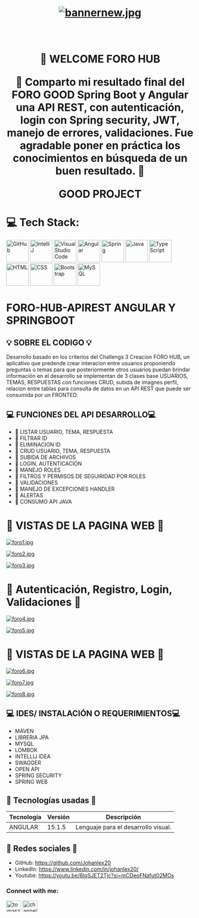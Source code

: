 
<div align="center">
  <h1 align="center">

[![bannernew.jpg](https://i.postimg.cc/NF3tGNQX/bannernew.jpg)](https://postimg.cc/8fm9tmJk)

<br />
 
👋 WELCOME FORO HUB

🚀 Comparto mi resultado final del FORO GOOD Spring Boot y Angular una API REST, con autenticación, login con Spring security, JWT, manejo de errores, validaciones.
Fue agradable poner en práctica los conocimientos en búsqueda de un buen resultado. 🚀 


GOOD PROJECT
<br />

  </h1>
</div>

# 💻 Tech Stack:

<div >
	<img width="60" src="https://user-images.githubusercontent.com/25181517/192108374-8da61ba1-99ec-41d7-80b8-fb2f7c0a4948.png" alt="GitHub" title="GitHub"/>
	<img width="60" src="https://user-images.githubusercontent.com/25181517/192108890-200809d1-439c-4e23-90d3-b090cf9a4eea.png" alt="IntelliJ" title="IntelliJ"/>
	<img width="60" src="https://user-images.githubusercontent.com/25181517/192108891-d86b6220-e232-423a-bf5f-90903e6887c3.png" alt="Visual Studio Code" title="Visual Studio Code"/>
	<img width="60" src="https://user-images.githubusercontent.com/25181517/183890595-779a7e64-3f43-4634-bad2-eceef4e80268.png" alt="Angular" title="Angular"/>
	<img width="60" src="https://user-images.githubusercontent.com/25181517/117201470-f6d56780-adec-11eb-8f7c-e70e376cfd07.png" alt="Spring" title="Spring"/>
	<img width="60" src="https://user-images.githubusercontent.com/25181517/117201156-9a724800-adec-11eb-9a9d-3cd0f67da4bc.png" alt="Java" title="Java"/>
	<img width="60" src="https://user-images.githubusercontent.com/25181517/183890598-19a0ac2d-e88a-4005-a8df-1ee36782fde1.png" alt="TypeScript" title="TypeScript"/>
	<img width="60" src="https://user-images.githubusercontent.com/25181517/192158954-f88b5814-d510-4564-b285-dff7d6400dad.png" alt="HTML" title="HTML"/>
	<img width="60" src="https://user-images.githubusercontent.com/25181517/183898674-75a4a1b1-f960-4ea9-abcb-637170a00a75.png" alt="CSS" title="CSS"/>
	<img width="60" src="https://user-images.githubusercontent.com/25181517/183898054-b3d693d4-dafb-4808-a509-bab54cf5de34.png" alt="Bootstrap" title="Bootstrap"/>
	<img width="60" src="https://user-images.githubusercontent.com/25181517/183896128-ec99105a-ec1a-4d85-b08b-1aa1620b2046.png" alt="MySQL" title="MySQL"/>
</div>



# FORO-HUB-APIREST ANGULAR Y SPRINGBOOT


## 💡 SOBRE EL CODIGO 💡
Desarrollo basado en los criterios del Challengs 3 Creacion FORO HUB, un aplicativo que predende crear interacion entre usuarios proponiendo preguntas o temas para que posteriormente otros usuarios puedan brindar información en el desarrollo se implementan de 3 clases base USUARIOS, TEMAS, RESPUESTAS con funciones CRUD, subida de imagnes perfil, relacion entre tablas para consulta de datos en un API REST que puede ser consumida por un FRONTED.



## 💻 FUNCIONES DEL API DESARROLLO💻
- 🌟 LISTAR USUARIO, TEMA, RESPUESTA
- 🌟 FILTRAR ID
- 🌟 ELIMINACION ID
- 🌟 CRUD USUARIO, TEMA, RESPUESTA
- 🌟 SUBIDA DE ARCHIVOS
- 🌟 LOGIN, AUTENTICACIÓN
- 🌟 MANEJO ROLES
- 🌟 FILTROS Y PERMISOS DE SEGUIRIDAD POR ROLES
- 🌟 VALIDACIONES
- 🌟 MANEJO DE EXCEPCIONES HANDLER
- 🌟 ALERTAS
- 🌟 CONSUMO API JAVA


# 🌟   VISTAS DE LA PAGINA WEB 🌟

[![foro1.jpg](https://i.postimg.cc/MpF0fQCM/foro1.jpg)](https://postimg.cc/FY0k27sN)

[![foro2.jpg](https://i.postimg.cc/Sxs7Krvb/foro2.jpg)](https://postimg.cc/RNknscmg)

[![foro3.jpg](https://i.postimg.cc/X7xk3hxg/foro3.jpg)](https://postimg.cc/1fnqrvkg)

# 🌟   Autenticación, Registro, Login, Validaciones  🌟

[![foro4.jpg](https://i.postimg.cc/tC9NKydT/foro4.jpg)](https://postimg.cc/mh699v5f)

[![foro5.jpg](https://i.postimg.cc/43H663G8/foro5.jpg)](https://postimg.cc/3y707Ydp)

# 🌟   VISTAS DE LA PAGINA WEB 🌟

[![foro6.jpg](https://i.postimg.cc/vBRW3dHG/foro6.jpg)](https://postimg.cc/SXr2x3MP)

[![foro7.jpg](https://i.postimg.cc/wvhDrb7L/foro7.jpg)](https://postimg.cc/34xy41jx)

[![foro8.jpg](https://i.postimg.cc/d3wGcmyX/foro8.jpg)](https://postimg.cc/34fkgG9C)




## 💻 IDES/ INSTALACIÓN O REQUERIMIENTOS💻
- MAVEN
- LIBRERIA JPA 
- MYSQL
- LOMBOK
- INTELLIJ IDEA
- SWAGGER
- OPEN API
- SPRING SECURITY
- SPRING WEB

## 🌟 Tecnologías usadas 🌟
| Tecnología | Versión | Descripción                                                                     |
|------------|---------|---------------------------------------------------------------------------------|
|ANGULAR     | 15.1.5  | Lenguaje para el desarrollo visual.                                             |

## 🤝 Redes sociales 🤝

-  GitHub: https://github.com/Johanlex20
-  LinkedIn: https://www.linkedin.com/in/johanlex20/
-  Youtube: https://youtu.be/6IqSJET2Tjc?si=mCDeoFNafut02MOs

<h3 align="left">Connect with me:</h3>
<p align="left">
<a href="https://www.linkedin.com/in/johanlex20/" target="blank"><img align="center" src="https://raw.githubusercontent.com/rahuldkjain/github-profile-readme-generator/master/src/images/icons/Social/linked-in-alt.svg" alt="tomasz-oleksik-03190a189" height="30" width="40" /></a>
<a href="https://www.youtube.com/" target="blank"><img align="center" src="https://raw.githubusercontent.com/rahuldkjain/github-profile-readme-generator/master/src/images/icons/Social/youtube.svg" alt="channel/" height="30" width="40" /></a>
</p>


